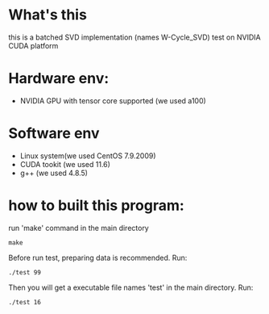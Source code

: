 # What's this
this is a batched SVD implementation (names W-Cycle_SVD) test on NVIDIA CUDA platform

# Hardware env:
- NVIDIA GPU with tensor core supported (we used a100)

# Software env
- Linux system(we used CentOS 7.9.2009)
- CUDA tookit (we used 11.6)
- g++ (we used 4.8.5)

# how to built this program:
run 'make' command in the main directory
```shell
make
````
Before run test, preparing data is recommended.
Run:
```shell
./test 99
```
Then you will get a executable file names 'test' in the main directory.
Run:
```shell
./test 16
```
